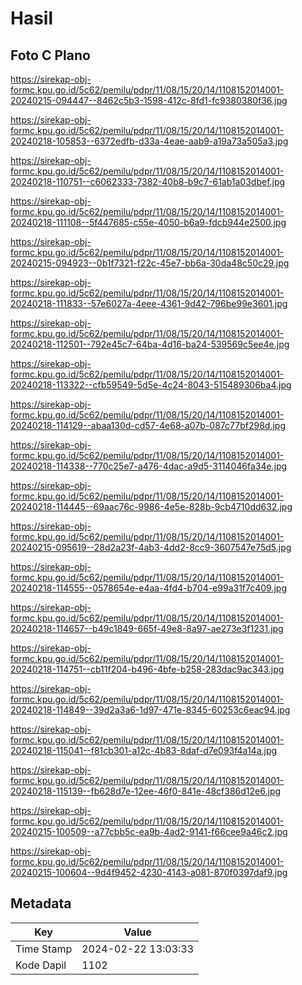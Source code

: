 # Hasil

## Foto C Plano

https://sirekap-obj-formc.kpu.go.id/5c62/pemilu/pdpr/11/08/15/20/14/1108152014001-20240215-094447--8462c5b3-1598-412c-8fd1-fc9380380f36.jpg

https://sirekap-obj-formc.kpu.go.id/5c62/pemilu/pdpr/11/08/15/20/14/1108152014001-20240218-105853--6372edfb-d33a-4eae-aab9-a19a73a505a3.jpg

https://sirekap-obj-formc.kpu.go.id/5c62/pemilu/pdpr/11/08/15/20/14/1108152014001-20240218-110751--c6062333-7382-40b8-b9c7-61ab1a03dbef.jpg

https://sirekap-obj-formc.kpu.go.id/5c62/pemilu/pdpr/11/08/15/20/14/1108152014001-20240218-111108--5f447685-c55e-4050-b6a9-fdcb944e2500.jpg

https://sirekap-obj-formc.kpu.go.id/5c62/pemilu/pdpr/11/08/15/20/14/1108152014001-20240215-094923--0b1f7321-f22c-45e7-bb6a-30da48c50c29.jpg

https://sirekap-obj-formc.kpu.go.id/5c62/pemilu/pdpr/11/08/15/20/14/1108152014001-20240218-111833--57e6027a-4eee-4361-9d42-796be99e3601.jpg

https://sirekap-obj-formc.kpu.go.id/5c62/pemilu/pdpr/11/08/15/20/14/1108152014001-20240218-112501--792e45c7-64ba-4d16-ba24-539569c5ee4e.jpg

https://sirekap-obj-formc.kpu.go.id/5c62/pemilu/pdpr/11/08/15/20/14/1108152014001-20240218-113322--cfb59549-5d5e-4c24-8043-515489306ba4.jpg

https://sirekap-obj-formc.kpu.go.id/5c62/pemilu/pdpr/11/08/15/20/14/1108152014001-20240218-114129--abaa130d-cd57-4e68-a07b-087c77bf298d.jpg

https://sirekap-obj-formc.kpu.go.id/5c62/pemilu/pdpr/11/08/15/20/14/1108152014001-20240218-114338--770c25e7-a476-4dac-a9d5-3114046fa34e.jpg

https://sirekap-obj-formc.kpu.go.id/5c62/pemilu/pdpr/11/08/15/20/14/1108152014001-20240218-114445--69aac76c-9986-4e5e-828b-9cb4710dd632.jpg

https://sirekap-obj-formc.kpu.go.id/5c62/pemilu/pdpr/11/08/15/20/14/1108152014001-20240215-095619--28d2a23f-4ab3-4dd2-8cc9-3607547e75d5.jpg

https://sirekap-obj-formc.kpu.go.id/5c62/pemilu/pdpr/11/08/15/20/14/1108152014001-20240218-114555--0578654e-e4aa-4fd4-b704-e99a31f7c409.jpg

https://sirekap-obj-formc.kpu.go.id/5c62/pemilu/pdpr/11/08/15/20/14/1108152014001-20240218-114657--b49c1849-665f-49e8-8a97-ae273e3f1231.jpg

https://sirekap-obj-formc.kpu.go.id/5c62/pemilu/pdpr/11/08/15/20/14/1108152014001-20240218-114751--cb11f204-b496-4bfe-b258-283dac9ac343.jpg

https://sirekap-obj-formc.kpu.go.id/5c62/pemilu/pdpr/11/08/15/20/14/1108152014001-20240218-114849--39d2a3a6-1d97-471e-8345-60253c6eac94.jpg

https://sirekap-obj-formc.kpu.go.id/5c62/pemilu/pdpr/11/08/15/20/14/1108152014001-20240218-115041--f81cb301-a12c-4b83-8daf-d7e093f4a14a.jpg

https://sirekap-obj-formc.kpu.go.id/5c62/pemilu/pdpr/11/08/15/20/14/1108152014001-20240218-115139--fb628d7e-12ee-46f0-841e-48cf386d12e6.jpg

https://sirekap-obj-formc.kpu.go.id/5c62/pemilu/pdpr/11/08/15/20/14/1108152014001-20240215-100509--a77cbb5c-ea9b-4ad2-9141-f66cee9a46c2.jpg

https://sirekap-obj-formc.kpu.go.id/5c62/pemilu/pdpr/11/08/15/20/14/1108152014001-20240215-100604--9d4f9452-4230-4143-a081-870f0397daf9.jpg


## Metadata

| Key        | Value               |
| ---------- | ------------------- |
| Time Stamp | 2024-02-22 13:03:33 |
| Kode Dapil | 1102                |



